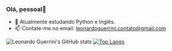 ### Olá, pessoal👋

- 🌱 Atualmente estudando Python e Inglês.
- 📫 Contate-me no email: leonardoguerrini.contato@gmail.com

![Leonardo Guerrini's GitHub stats](https://github-readme-stats.vercel.app/api?username=leonardoguerrini&show_icons=true&theme=dark) [![Top Langs](https://github-readme-stats.vercel.app/api/top-langs/?username=leonardoguerrini&layout=compact&show_icons=true&theme=dark)](https://github.com/leonardoguerrini/github-readme-stats)
